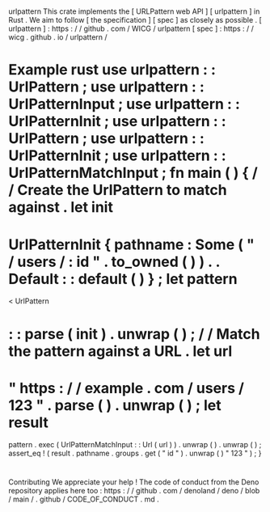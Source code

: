 #
urlpattern
This
crate
implements
the
[
URLPattern
web
API
]
[
urlpattern
]
in
Rust
.
We
aim
to
follow
[
the
specification
]
[
spec
]
as
closely
as
possible
.
[
urlpattern
]
:
https
:
/
/
github
.
com
/
WICG
/
urlpattern
[
spec
]
:
https
:
/
/
wicg
.
github
.
io
/
urlpattern
/
#
#
Example
rust
use
urlpattern
:
:
UrlPattern
;
use
urlpattern
:
:
UrlPatternInput
;
use
urlpattern
:
:
UrlPatternInit
;
use
urlpattern
:
:
UrlPattern
;
use
urlpattern
:
:
UrlPatternInit
;
use
urlpattern
:
:
UrlPatternMatchInput
;
fn
main
(
)
{
/
/
Create
the
UrlPattern
to
match
against
.
let
init
=
UrlPatternInit
{
pathname
:
Some
(
"
/
users
/
:
id
"
.
to_owned
(
)
)
.
.
Default
:
:
default
(
)
}
;
let
pattern
=
<
UrlPattern
>
:
:
parse
(
init
)
.
unwrap
(
)
;
/
/
Match
the
pattern
against
a
URL
.
let
url
=
"
https
:
/
/
example
.
com
/
users
/
123
"
.
parse
(
)
.
unwrap
(
)
;
let
result
=
pattern
.
exec
(
UrlPatternMatchInput
:
:
Url
(
url
)
)
.
unwrap
(
)
.
unwrap
(
)
;
assert_eq
!
(
result
.
pathname
.
groups
.
get
(
"
id
"
)
.
unwrap
(
)
"
123
"
)
;
}
#
#
Contributing
We
appreciate
your
help
!
The
code
of
conduct
from
the
Deno
repository
applies
here
too
:
https
:
/
/
github
.
com
/
denoland
/
deno
/
blob
/
main
/
.
github
/
CODE_OF_CONDUCT
.
md
.
